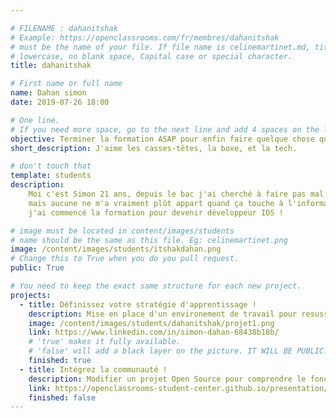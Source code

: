 ```yaml
---

# FILENAME : dahanitshak
# Example: https://openclassrooms.com/fr/membres/dahanitshak
# must be the name of your file. If file name is celinemartinet.md, title is celinemartinet.
# lowercase, no blank space, Capital case or special character.
title: dahanitshak

# First name or full name
name: Dahan simon
date: 2019-07-26 18:00

# One line.
# If you need more space, go to the next line and add 4 spaces on the left, as in 'description'.
objective: Terminer la formation ASAP pour enfin faire quelque chose que j'aime.
short_description: J'aime les casses-têtes, la boxe, et la tech.

# don't touch that
template: students
description:
    Moi c'est Simon 21 ans, depuis le bac j'ai cherché à faire pas mal de choses, 
    mais aucune ne m'a vraiment plût appart quand ça touche à l'informatique, du coup
    j'ai commencé la formation pour devenir développeur IOS !

# image must be located in content/images/students
# name should be the same as this file. Eg: celinemartinet.png
image: /content/images/students/itshakdahan.png
# Change this to True when you do you pull request.
public: True

# You need to keep the exact same structure for each new project.
projects:
  - title: Définissez votre stratégie d'apprentissage !
    description: Mise en place d'un environement de travail pour resussir la formation le mieux possible et un lien vers mon LinkedIn.
    image: /content/images/students/dahanitshak/projet1.png
    link: https://www.linkedin.com/in/simon-dahan-68438b18b/
    # 'true' makes it fully available.
    # 'false' will add a black layer on the picture. IT WILL BE PUBLIC!
    finished: true
  - title: Intégrez la communauté !
    description: Modifier un projet Open Source pour comprendre le fonctionnement de Git, de Github et des pull requests. 
    link: https://openclassrooms-student-center.github.io/presentation/students/dahanitshak.html
    finished: false
---
```


